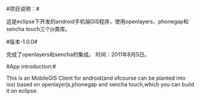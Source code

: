 #项目说明：#

这是eclipse下开发的android手机端GIS程序，使用openlayers、phonegap和sencha touch三个js类库。

#版本-1.0.0#

完成了openlayers和sencha的集成。
时间：2011年8月5日。


#App introduction:#


This is an MobileGIS Client for android(and ofcourse can be planted into ios) based on openlayerjs,phonegap and sencha touch,which you can build it on eclipse.

 
